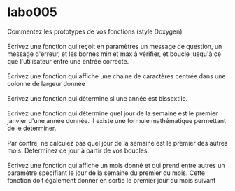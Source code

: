 # labo005

Commentez les prototypes de vos fonctions (style Doxygen)<br><br>
Ecrivez une fonction qui reçoit en paramètres un message de question, un message d'erreur, et les bornes min et max à vérifier, et boucle jusqu'à ce que l'utilisateur entre une entrée correcte.
<br><br>
Ecrivez une fonction qui affiche une chaine de caractères centrée dans une colonne de largeur donnée
<br><br>
Ecrivez une fonction qui détermine si une année est bissextile. 
<br><br>
Ecrivez une fonction qui détermine quel jour de la semaine est le premier janvier d'une année donnée. Il existe une formule mathématique permettant de le déterminer. 
<br><br>
Par contre, ne calculez pas quel jour de la semaine est le premier des autres mois. Determinez ce jour à partir de vos boucles.
<br><br>
Ecrivez une fonction qui affiche un mois donné et qui prend entre autres un paramètre spécifiant le jour de la semaine du premier du mois. Cette fonction doit également donner en sortie le premier jour du mois suivant
